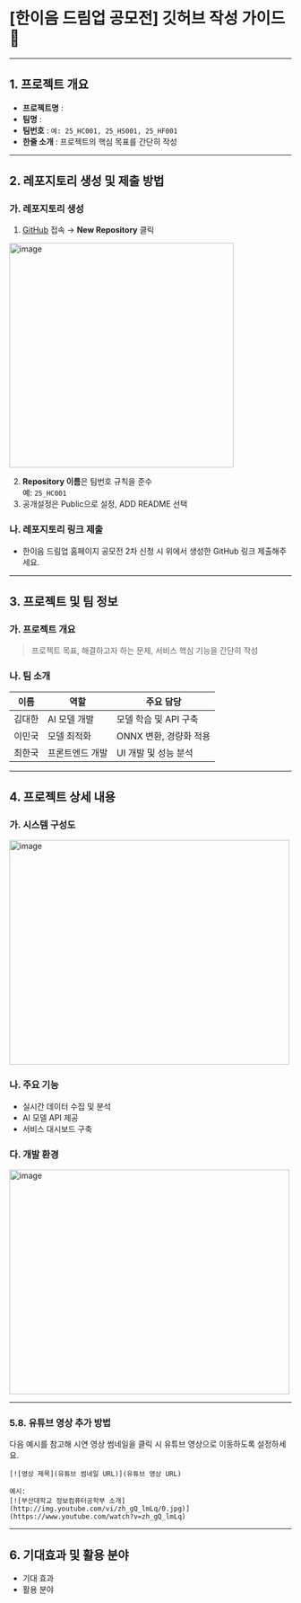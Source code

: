 # [한이음 드림업 공모전] 깃허브 작성 가이드 📝
---

## **1. 프로젝트 개요**
- **프로젝트명** :
- **팀명** :
- **팀번호** : `예: 25_HC001, 25_HS001, 25_HF001`
- **한줄 소개** : 프로젝트의 핵심 목표를 간단히 작성

---

## **2. 레포지토리 생성 및 제출 방법**
### **가. 레포지토리 생성**
1. [GitHub](https://github.com) 접속 → **New Repository** 클릭
<img width="400" height="400" alt="image" src="https://github.com/user-attachments/assets/78917db1-ff98-48c5-8c68-59f4ba50fbc8" />

2. **Repository 이름**은 팀번호 규칙을 준수  
   예: `25_HC001`
3. 공개설정은 Public으로 설정, ADD README 선택

### **나. 레포지토리 링크 제출**
- 한이음 드림업 홈페이지 공모전 2차 신청 시 위에서 생성한 GitHub 링크 제출해주세요.


---

## **3. 프로젝트 및 팀 정보**
### **가. 프로젝트 개요**
> 프로젝트 목표, 해결하고자 하는 문제, 서비스 핵심 기능을 간단히 작성

### **나. 팀 소개**
| 이름   | 역할                | 주요 담당 |
|--------|--------------------|-----------|
| 김대한 | AI 모델 개발       | 모델 학습 및 API 구축 |
| 이민국 | 모델 최적화        | ONNX 변환, 경량화 적용 |
| 최한국 | 프론트엔드 개발    | UI 개발 및 성능 분석 |

---

## **4. 프로젝트 상세 내용**
### **가. 시스템 구성도**
<img width="500" height="400" alt="image" src="https://github.com/user-attachments/assets/975fb534-bfc0-44f0-80de-461ca67811a7" />



### **나. 주요 기능**
- 실시간 데이터 수집 및 분석
- AI 모델 API 제공
- 서비스 대시보드 구축

### **다. 개발 환경**
<img width="500" height="400" alt="image" src="https://github.com/user-attachments/assets/c1f41c62-68eb-4ad9-8a93-087033b242db" />


---
### 5.8. 유튜브 영상 추가 방법

다음 예시를 참고해 시연 영상 썸네일을 클릭 시 유튜브 영상으로 이동하도록 설정하세요.

```
[![영상 제목](유튜브 썸네일 URL)](유튜브 영상 URL)

예시:
[![부산대학교 정보컴퓨터공학부 소개](http://img.youtube.com/vi/zh_gQ_lmLq/0.jpg)](https://www.youtube.com/watch?v=zh_gQ_lmLq)
```

---

## **6. 기대효과 및 활용 분야**
- 기대 효과
- 활용 분야
